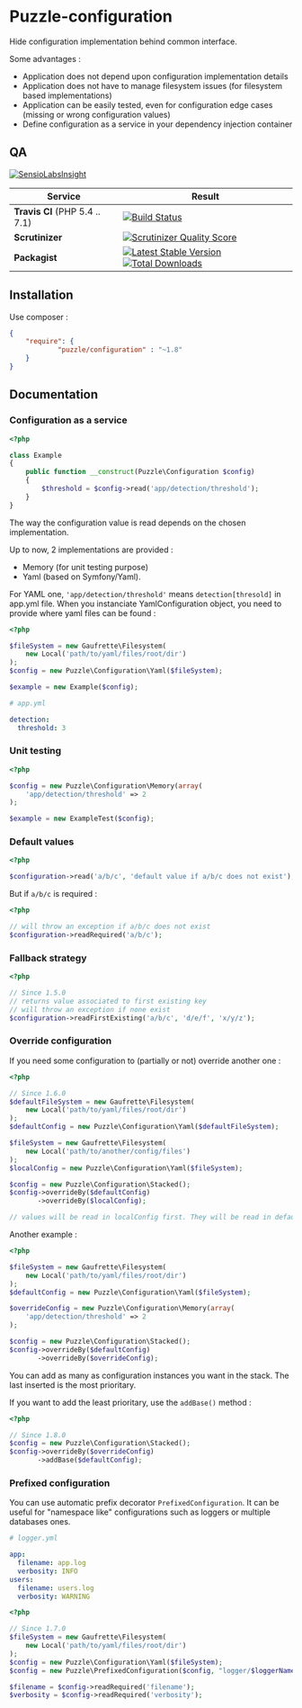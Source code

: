 Puzzle-configuration
====================

Hide configuration implementation behind common interface. 

Some advantages :
* Application does not depend upon configuration implementation details 
* Application does not have to manage filesystem issues (for filesystem based implementations)
* Application can be easily tested, even for configuration edge cases (missing or wrong configuration values)
* Define configuration as a service in your dependency injection container

QA
--

[![SensioLabsInsight](https://insight.sensiolabs.com/projects/635b04b7-6238-4200-8526-72766767fd22/big.png)](https://insight.sensiolabs.com/projects/635b04b7-6238-4200-8526-72766767fd22)

Service | Result
--- | ---
**Travis CI** (PHP 5.4 .. 7.1) | [![Build Status](https://travis-ci.org/Niktux/puzzle-configuration.png?branch=master)](https://travis-ci.org/Niktux/puzzle-configuration)
**Scrutinizer** | [![Scrutinizer Quality Score](https://scrutinizer-ci.com/g/Niktux/puzzle-configuration/badges/quality-score.png?s=595d09c72316b5e706c3f78fb00807bc6b1515f1)](https://scrutinizer-ci.com/g/Niktux/puzzle-configuration/)
**Packagist** | [![Latest Stable Version](https://poser.pugx.org/puzzle/configuration/v/stable.png)](https://packagist.org/packages/puzzle/configuration) [![Total Downloads](https://poser.pugx.org/puzzle/configuration/downloads.svg)](https://packagist.org/packages/puzzle/configuration)

Installation
------------
Use composer :
```json
{
    "require": {
            "puzzle/configuration" : "~1.8"
    }
}
```

Documentation
-------------

### Configuration as a service ###


```php
<?php

class Example
{
    public function __construct(Puzzle\Configuration $config)
    {
        $threshold = $config->read('app/detection/threshold');
    }
}
```

The way the configuration value is read depends on the chosen implementation.

Up to now, 2 implementations are provided :
* Memory (for unit testing purpose)
* Yaml (based on Symfony/Yaml). 

For YAML one, ```'app/detection/threshold'``` means ```detection[thresold]``` in app.yml file. 
When you instanciate YamlConfiguration object, you need to provide where yaml files can be found : 

```php
<?php

$fileSystem = new Gaufrette\Filesystem(
    new Local('path/to/yaml/files/root/dir')
);
$config = new Puzzle\Configuration\Yaml($fileSystem);

$example = new Example($config);

```

```yaml
# app.yml 

detection:
  threshold: 3
```

### Unit testing ###

```php
<?php

$config = new Puzzle\Configuration\Memory(array(
    'app/detection/threshold' => 2
);

$example = new ExampleTest($config);

```

### Default values ###

```php
<?php

$configuration->read('a/b/c', 'default value if a/b/c does not exist');
```

But if ```a/b/c``` is required :

```php
<?php

// will throw an exception if a/b/c does not exist
$configuration->readRequired('a/b/c');
```

### Fallback strategy ###

```php
<?php

// Since 1.5.0
// returns value associated to first existing key
// will throw an exception if none exist
$configuration->readFirstExisting('a/b/c', 'd/e/f', 'x/y/z');
```

### Override configuration ###

If you need some configuration to (partially or not) override another one :
```php
<?php

// Since 1.6.0
$defaultFileSystem = new Gaufrette\Filesystem(
    new Local('path/to/yaml/files/root/dir')
);
$defaultConfig = new Puzzle\Configuration\Yaml($defaultFileSystem);

$fileSystem = new Gaufrette\Filesystem(
    new Local('path/to/another/config/files')
);
$localConfig = new Puzzle\Configuration\Yaml($fileSystem);

$config = new Puzzle\Configuration\Stacked();
$config->overrideBy($defaultConfig)
       ->overrideBy($localConfig);

// values will be read in localConfig first. They will be read in default config only if they don't exist in local one.
```

Another example : 
```php
<?php

$fileSystem = new Gaufrette\Filesystem(
    new Local('path/to/yaml/files/root/dir')
);
$defaultConfig = new Puzzle\Configuration\Yaml($fileSystem);

$overrideConfig = new Puzzle\Configuration\Memory(array(
    'app/detection/threshold' => 2
);

$config = new Puzzle\Configuration\Stacked();
$config->overrideBy($defaultConfig)
       ->overrideBy($overrideConfig);
```
You can add as many as configuration instances you want in the stack. The last inserted is the most prioritary.

If you want to add the least prioritary, use the ```addBase()``` method :
```php
<?php

// Since 1.8.0
$config = new Puzzle\Configuration\Stacked();
$config->overrideBy($overrideConfig)
       ->addBase($defaultConfig);
```

### Prefixed configuration ###

You can use automatic prefix decorator ```PrefixedConfiguration```. It can be useful for "namespace like" configurations such as loggers or multiple databases ones.

```yaml
# logger.yml 

app:
  filename: app.log
  verbosity: INFO
users:
  filename: users.log
  verbosity: WARNING
```

```php
<?php

// Since 1.7.0
$fileSystem = new Gaufrette\Filesystem(
    new Local('path/to/yaml/files/root/dir')
);
$config = new Puzzle\Configuration\Yaml($fileSystem);
$config = new Puzzle\PrefixedConfiguration($config, "logger/$loggerName");

$filename = $config->readRequired('filename');
$verbosity = $config->readRequired('verbosity');
```
